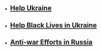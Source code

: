 - ## [Help Ukraine](https://russiansantiwar.org/help-ukraine.html)
- ## [Help Black Lives in Ukraine](https://russiansantiwar.org/help-black-lives-in-ukraine.html)  
- ## [Anti-war Efforts in Russia](https://russiansantiwar.org/anti-war-efforts-in-russia.html)


